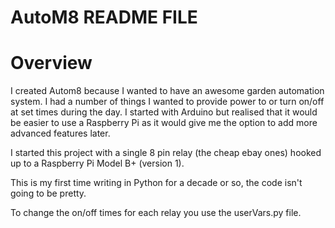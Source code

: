 # AutoM8 README FILE

# Overview

I created Autom8 because I wanted to have an awesome garden automation system. I had a number of things I wanted to provide power to or turn on/off at set times during the day. I started with Arduino but realised that it would be easier to use a Raspberry Pi as it would give me the option to add more advanced features later.

I started this project with a single 8 pin relay (the cheap ebay ones) hooked up to a Raspberry Pi Model B+ (version 1).

This is my first time writing in Python for a decade or so, the code isn't going to be pretty.

To change the on/off times for each relay you use the userVars.py file.